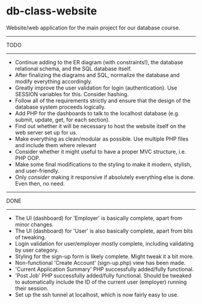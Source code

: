 # db-class-website

Website/web application for the main project for our database course.


********
  TODO 
********

- Continue adding to the ER diagram (with constraints!), the database relational schema, and the SQL database itself.
- After finalizing the diagrams and SQL, normalize the database and modify everything accordingly.
- Greatly improve the user validation for login (authentication). Use SESSION variables for this. Consider hashing.
- Follow all of the requirements strictly and ensure that the design of the database system proceeds logically.
- Add PHP for the dashboards to talk to the localhost database (e.g. submit, update, get, for each section).
- Find out whether it will be necessary to host the website itself on the web server set up for us.
- Make everything as clean/modular as possible. Use multiple PHP files and include them where relevant
- Consider whether it might useful to have a proper MVC structure, i.e. PHP OOP.
- Make some final modifications to the styling to make it modern, stylish, and user-friendly.
- Only *consider* making it responsive if absolutely everything else is done. Even then, no need.

********
  DONE  
********

- The UI (dashboard) for 'Employer' is basically complete, apart from minor changes.
- The UI (dashboard) for 'User' is also basically complete, apart from bits of tweaking.
- Login validation for user/employer mostly complete, including validating by user category.
- Styling for the sign-up form is likely complete. Might tweak it a bit more.
- Non-functional 'Create Account' (sign-up.php) view has been made.
- 'Current Application Summary' PHP successfully added/fully functional.
- 'Post Job' PHP successfully added/fully functional. Should be tweaked to automatically include the ID of the current user (employer) running their session.
- Set up the ssh tunnel at localhost, which is now fairly easy to use.